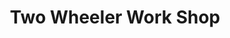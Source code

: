 ---
title: "Two Wheeler Work Shop"
url: /wandoor/two-wheeler-work-shop-valanchery-nilambur-road/
shop: Motorrad
---